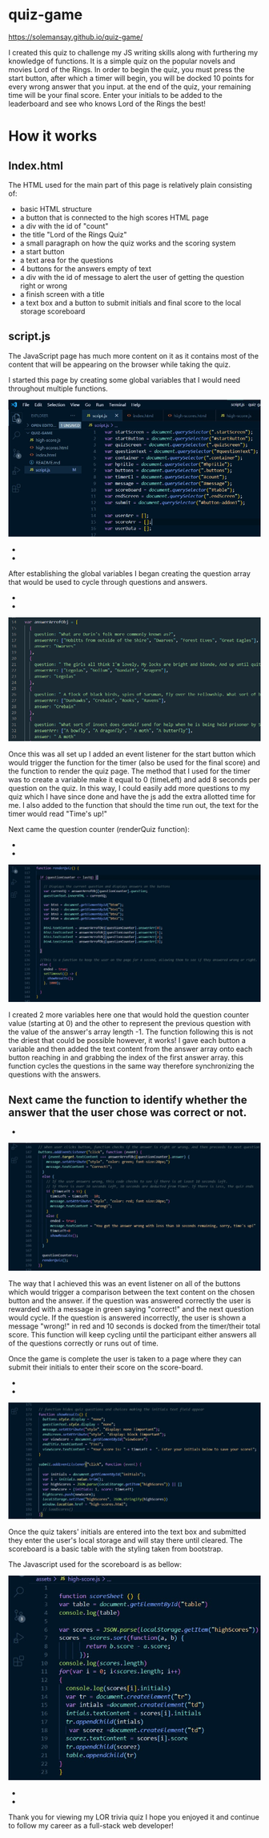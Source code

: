 # quiz-game

https://solemansay.github.io/quiz-game/

I created this quiz to challenge my JS writing skills along with furthering my knowledge of functions. It is a simple quiz on the popular novels and movies Lord of the Rings. In order to begin the quiz, you must press the start button, after which a timer will begin, you will be docked 10 points for every wrong answer that you input. at the end of the quiz, your remaining time will be your final score. Enter your initials to be added to the leaderboard and see who knows Lord of the Rings the best! 

# How it works 

<h2> Index.html</h2>

The HTML used for the main part of this page is relatively plain consisting of: 

 - basic HTML structure
 - a button that is connected to the high scores HTML page
 - a div with the id of "count"
 - the title "Lord of the Rings Quiz"
 - a small paragraph on how the quiz works and the scoring system 
 - a start button 
 - a text area for the questions
 - 4 buttons for the answers empty of text
 - a div with the id of message to alert the user of getting the question right or wrong 
 - a finish screen with a title 
 - a text box and a button to submit initials and final score to the local storage scoreboard

<h2>script.js</h2>

 The JavaScript page has much more content on it as it contains most of the content that will be appearing on the browser while taking the quiz. 

I started this page by creating some global variables that I would need throughout multiple functions. 

<img src=assets/variables.jpg>

-

-


After establishing the global variables I began creating the question array that would be used to cycle through questions and answers.

-

-


<img src=assets/questionArray.jpg>

Once this was all set up I added an event listener for the start button which would trigger the function for the timer (also be used for the final score) and the function to render the quiz page. The method that I used for the timer was to create a variable make it equal to 0 (timeLeft) and add 8 seconds per question on the quiz. In this way, I could easily add more questions to my quiz which I have since done and have the js add the extra allotted time for me. I also added to the function that should the time run out, the text for the timer would read "Time's up!"


Next came the question counter (renderQuiz function):

-

-

<img src=assets/questionCount.jpg>

I created 2 more variables here one that would hold the question counter value (starting at 0) and the other to represent the previous question with the value of the answer's array length -1. The function following this is not the driest that could be possible however, it works! I gave each button a variable and then added the text content from the answer array onto each button reaching in and grabbing the index of the first answer array. 
this function cycles the questions in the same way therefore synchronizing the questions with the answers.

Next came the function to identify whether the answer that the user chose was correct or not. 
-

-
<img src=assets/Buttons.jpg>

The way that I achieved this was an event listener on all of the buttons which would trigger a comparison between the text content on the chosen button and the answer. if the question was answered correctly the user is rewarded with a message in green saying "correct!" and the next question would cycle. If the question is answered incorrectly, the user is shown a message "wrong!" in red and 10 seconds is docked from the timer/their total score. This function will keep cycling until the participant either answers all of the questions correctly or runs out of time. 

Once the game is complete the user is taken to a page where they can submit their initials to enter their score on the score-board. 

-

-

<img src=assets/score.jpg>

Once the quiz takers' initials are entered into the text box and submitted they enter the user's local storage and will stay there until cleared. 
The scoreboard is a basic table with the styling taken from bootstrap. 

The Javascript used for the scoreboard is as bellow:

<img src=assets/scoreboard.jpg>

-

-

Thank you for viewing my LOR trivia quiz I hope you enjoyed it and continue to follow my career as a full-stack web developer!